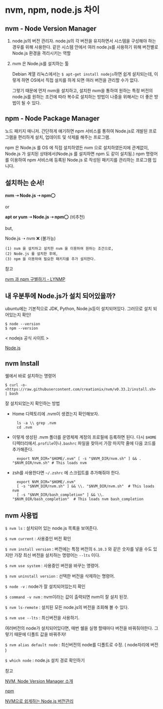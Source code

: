 # nvm, npm, node.js 차이



## nvm - Node Version Manager

1. node.js의 버전 관리자. node.js의 각 버전을 유지하면서 시스템을 구성해야 하는 경우를 위해 사용한다. 같은 시스템 안에서 여러 node.js를 사용하기 위해 버전별로 Node.js 환경을 격리시키는 역할

2. nvm 은 Node.js를 설치하는 툴

   Debian 계열 리눅스에서는 `$ apt-get install nodejs`하면 쉽게 설치되는데, 이렇게 하면 OS에서 직접 설치를 하게 되면 여러 버전을 관리할 수가 없다.

   그렇기 때문에 먼저 nvm을 설치하고, 설치한 nvm을 통하여 원하는 특정 버전의 node.js를 원하는 조건에 따라 복수로 설치하는 방법이 나중을 위해서는 더 좋은 방법이 될 수 있다.

## npm - Node Package Manager

노드 패키지 매니저. 간단하게 얘기하면 npm 서비스를 통하여 Node.js로 개발된 프로그램을 편리하게 설치, 업데이트 및 삭제를 해주는 프로그램.

npm 은 Node.js 를 OS 에 직접 설치하였든 nvm 으로 설치하였든지에 관계없이, Node.js 가 설치된 상태에서(Node.js 를 설치하면 npm 도 같이 설치됨.) npm 명령어를 이용하여 npm 서비스에 등록된 Node.js 로 작성된 패키지를 관리하는 프로그램 입니다.

## 설치하는 순서!

**nvm ➝ Node.js ➝ npm**⭕️

or

**apt or yum ➝ Node.js ➝ npm**⭕️ (비추천)

but,

Node.js ➝ nvm ❌ (불가능)

```
(1) nvm 을 설치하고 설치한 nvm 을 이용하여 원하는 조건으로,
(2) Node.js 를 설치한 후에,
(3) npm 을 이용하여 필요한 패키지를 추가 설치한다.
```

참고

[nvm 과 npm 구별하기 - LYNMP](https://lynmp.com/ko/article/tb585d114096490055)

## 내 우분투에 Node.js가 설치 되어있을까?

ubuntu에는 기본적으로 JDK, Python, Node.js등이 설치되어있다. 그러므로 설치 되어있는지 확인!

```
$ node --version
$ npm --version
```

< nodejs 공식 사이트 >

[Node.js](https://nodejs.org/en/)

## nvm Install

쉘에서 바로 설치하는 명령어

```
$ curl -o- <https://raw.githubusercontent.com/creationix/nvm/v0.33.2/install.sh> | bash
```

잘 설치되었는지 확인하는 방법

- Home 디렉토리에 .nvm이 생겼는지 확인해보자.

  ```
    ls -a \\ grep .nvm
    cd .nvm
  ```

- 이렇게 생성된 .nvm 폴더를 운영체제 계정의 프로필에 등록하면 된다. 다시 `$HOME`디렉터리에서`.profile`이나`.bashrc` 파일을 찾아서 가장 마지막 줄에 다음 코드를 추가해준다.

  ```
    export NVM_DIR="$HOME/.nvm" [ -s "$NVM_DIR/nvm.sh" ] && . "$NVM_DIR/nvm.sh" # This loads nvm
  ```

- zsh를 사용한다면 `~/.zshrc` 에 스크립트를 추가해줘야 한다.

  ```
    export NVM_DIR="$HOME/.nvm"
    [ -s "$NVM_DIR/nvm.sh" ] && \\. "$NVM_DIR/nvm.sh"  # This loads nvm
    [ -s "$NVM_DIR/bash_completion" ] && \\. "$NVM_DIR/bash_completion"  # This loads nvm bash_completion
  ```

## nvm 사용법

`$ nvm ls` : 설치되어 있는 node.js 목록을 보여준다.

`$ nvm current` : 사용중인 버전 확인

`$ nvm install version` :  버전에는 특정 버전의 `6.10.3` 와 같은 숫자를 넣을 수도 있지만 가장 최신 버전을 설치하는 명령어는 `--lts` 이다.

`$ nvm use system` :  사용중인 버전을 바꾸는 명령어.

`$ nvm uninstall version` :  선택한 버전을 삭제하는 명령어.

`$ node -v` : node가 잘 설치되어있는지 확인

`$ command -v nvm` : nvm이라는 값이 출력되면 nvm이 잘 설치 된것.

`$ nvm ls-remote` : 설치된 모든 node.js의 버전을 조회해 볼 수 있다.

`$ nvm use --lts` : 최신버전을 사용하기.

여러버전의 node가 설치되어있다면, 매번 쉘을 실행 할때마다 버전을 바꿔줘야한다. 그렇기 때문에 디폴트 값을 바꿔주자!

`$ nvm alias default node` : 최신버전의 node를 디폴트로 수정. ( node자리에 버전 )

`$ which node` : node.js 설치 경로 확인하기

참고

[NVM, Node Version Manager 소개](https://dgkim5360.tistory.com/entry/node-version-manager-introduction)

[npm](https://www.npmjs.com/)

[NVM으로 쉽게하는 Node.js 버전관리](https://tutorialpost.apptilus.com/code/posts/nodejs/nvm-for-node-version-manager/)
